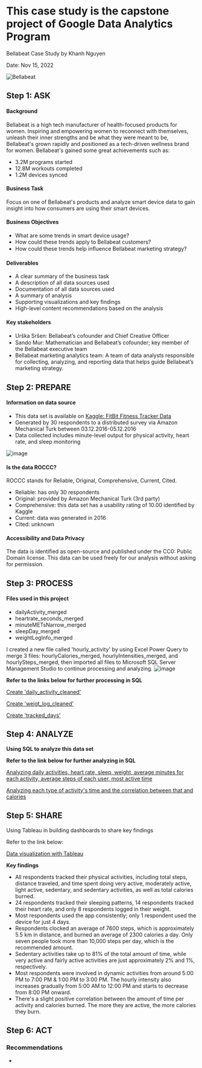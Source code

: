 # This case study is the capstone project of Google Data Analytics Program

Bellabeat Case Study by Khanh Nguyen

Date: Nov 15, 2022

![Bellabeat](https://user-images.githubusercontent.com/81607668/127726632-fe6da755-6267-4227-8740-77d3275f446e.png)
## Step 1: ASK
#### Background
Bellabeat is a high tech manufacturer of health-focused products for women. Inspiring and empowering women to reconnect with themselves, unleash their inner strengths
and be what they were meant to be, Bellabeat's grown rapidly and positioned as a tech-driven wellness brand for women. Bellabeat's gained some great achievements such
as:
- 3.2M programs started
- 12.8M workouts completed
- 1.2M devices synced
#### Business Task
Focus on one of Bellabeat's products and analyze smart device data to gain insight into how consumers are using their smart devices.
#### Business Objectives
- What are some trends in smart device usage?
- How could these trends apply to Bellabeat customers?
- How could these trends help inﬂuence Bellabeat marketing strategy?
#### Deliverables
- A clear summary of the business task
- A description of all data sources used
- Documentation of all data sources used 
- A summary of analysis
- Supporting visualizations and key findings
- High-level content recommendations based on the analysis
#### Key stakeholders
- Urška Sršen: Bellabeat’s cofounder and Chief Creative Oﬃcer
- Sando Mur: Mathematician and Bellabeat’s cofounder; key member of the Bellabeat executive team
- Bellabeat marketing analytics team: A team of data analysts responsible for collecting, analyzing, and reporting data that helps guide Bellabeat’s marketing strategy.

## Step 2: PREPARE
#### Information on data source
- This data set is available on [Kaggle: FitBit Fitness Tracker Data](https://www.kaggle.com/datasets/arashnic/fitbit?resource=download)
- Generated by 30 respondents to a distributed survey via Amazon Mechanical Turk between 03.12.2016-05.12.2016
- Data collected includes minute-level output for physical activity, heart rate, and sleep monitoring

![image](https://user-images.githubusercontent.com/118149630/202075086-bbd21061-fa87-4443-b1e6-4e11f2cdaeca.png)

#### Is the data ROCCC?
ROCCC stands for Reliable, Original, Comprehensive, Current, Cited.
- Reliable: has only 30 respondents
- Original: provided by Amazon Mechanical Turk (3rd party)
- Comprehensive: this data set has a usability rating of 10.00 identified by Kaggle
- Current: data was generated in 2016
- Cited: unknown
#### Accessibility and Data Privacy
The data is identified as open-source and published under the CC0: Public Domain license. This data can be used freely for our analysis without asking for permission.

## Step 3: PROCESS
#### Files used in this project
- dailyActivity_merged
- heartrate_seconds_merged
- minuteMETsNarrow_merged
- sleepDay_merged
- weightLogInfo_merged

I created a new file called 'hourly_activity' by using Excel Power Query to merge 3 files: hourlyCalories_merged, hourlyIntensities_merged, and hourlySteps_merged, then imported all files to Microsoft SQL Server Management Studio to continue processing and analyzing.
![image](https://user-images.githubusercontent.com/118149630/202075507-6c4501c4-e946-4fcb-866f-b20e6b54f8b3.png)

**Refer to the links below for further processing in SQL**

[Create 'daily_activity_cleaned'](https://github.com/KhanhNguyen228/Personal_projects/blob/main/Cleaning_daily_activity.sql)

[Create 'weigt_log_cleaned'](https://github.com/KhanhNguyen228/Personal_projects/blob/main/Cleaning_weight_log_info.sql)

[Create 'tracked_days'](https://github.com/KhanhNguyen228/Personal_projects/blob/main/creating_tracked_days.sql)

## Step 4: ANALYZE
**Using SQL to analyze this data set**

**Refer to the link below for further analyzing in SQL**

[Analyzing daily activities, heart rate, sleep, weight, average minutes for each activity, average steps of each user, most active time](https://github.com/KhanhNguyen228/Personal_projects/blob/main/Analyzing.sql)

[Analyzing each type of activity's time and the correlation between that and calories](https://github.com/KhanhNguyen228/Personal_projects/blob/main/Analyzing_intensity_and_correlation.sql)

## Step 5: SHARE
Using Tableau in building dashboards to share key findings

Refer to the link below:

[Data visualization with Tableau](https://public.tableau.com/app/profile/giakhanh2208/viz/GoogleDataAnalyticsCapstoneProject_16686921201920/Story1)

**Key findings**
- All respondents tracked their physical activities, including total steps, distance traveled, and time spent doing very active, moderately active, light active, sedentary, and sedentary activities, as well as total calories burned.
- 24 respondents tracked their sleeping patterns, 14 respondents tracked their heart rate, and only 8 respondents logged in their weight.
- Most respondents used the app consistently; only 1 respondent used the device for just 4 days.
- Respondents clocked an average of 7600 steps, which is approximately 5.5 km in distance, and burned an average of 2300 calories a day. Only seven people took more than 10,000 steps per day, which is the recommended amount. 
- Sedentary activities take up to 81% of the total amount of time, while very active and fairly active activities are just approximately 2% and 1%, respectively.
- Most respondents were involved in dynamic activities from around 5:00 PM to 7:00 PM & 1:00 PM to 3:00 PM. The hourly intensity also increases gradually from 5:00 AM to 12:00 PM and starts to decrease from 8:00 PM onward.
- There's a slight positive correlation between the amount of time per activity and calories burned. The more they are active, the more calories they burn.
## Step 6: ACT
### Recommendations
- 


